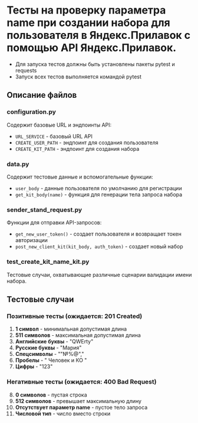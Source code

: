 ﻿# Тесты на проверку параметра name при создании набора для пользователя в Яндекс.Прилавок с помощью API Яндекс.Прилавок.
- Для запуска тестов должны быть установлены пакеты pytest и requests
- Запуск всех тестов выполняется командой pytest

## Описание файлов

### configuration.py
Содержит базовые URL и эндпоинты API:
- `URL_SERVICE` - базовый URL API
- `CREATE_USER_PATH` - эндпоинт для создания пользователя
- `CREATE_KIT_PATH` - эндпоинт для создания набора

### data.py
Содержит тестовые данные и вспомогательные функции:
- `user_body` - данные пользователя по умолчанию для регистрации
- `get_kit_body(name)` - функция для генерации тела запроса набора

### sender_stand_request.py
Функции для отправки API-запросов:
- `get_new_user_token()` - создает пользователя и возвращает токен авторизации
- `post_new_client_kit(kit_body, auth_token)` - создает новый набор

### test_create_kit_name_kit.py
Тестовые случаи, охватывающие различные сценарии валидации имени набора.

## Тестовые случаи

### Позитивные тесты (ожидается: 201 Created)
1. **1 символ** - минимальная допустимая длина
2. **511 символов** - максимальная допустимая длина  
3. **Английские буквы** - "QWErty"
4. **Русские буквы** - "Мария"
5. **Спецсимволы** - "\"№%@\","
6. **Пробелы** - " Человек и КО "
7. **Цифры** - "123"

### Негативные тесты (ожидается: 400 Bad Request)
8. **0 символов** - пустая строка
9. **512 символов** - превышает максимальную длину
10. **Отсутствует параметр name** - пустое тело запроса
11. **Числовой тип** - число вместо строки
